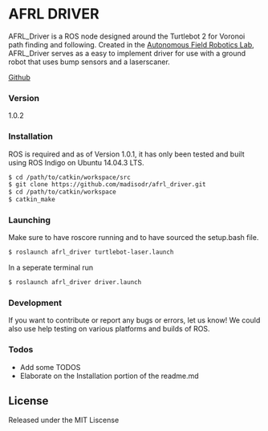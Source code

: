 # AFRL DRIVER

AFRL_Driver is a ROS node designed around the Turtlebot 2 for Voronoi path finding and following. Created in the [Autonomous Field Robotics Lab][afrl],  AFRL_Driver serves as a easy to implement driver for use with a ground robot that uses bump sensors and a laserscaner. 

[Github][git-repo-url]

### Version
1.0.2


### Installation

ROS is required and as of Version 1.0.1, it has only been tested and built using ROS Indigo on Ubuntu 14.04.3 LTS.

```sh
$ cd /path/to/catkin/workspace/src
$ git clone https://github.com/madisodr/afrl_driver.git
$ cd /path/to/catkin/workspace
$ catkin_make
```
### Launching
Make sure to have roscore running and to have sourced the setup.bash file.

```sh
$ roslaunch afrl_driver turtlebot-laser.launch
```
In a seperate terminal run 
```sh
$ roslaunch afrl_driver driver.launch
```
### Development

If you want to contribute or report any bugs or errors, let us know! 
We could also use help testing on various platforms and builds of ROS. 

### Todos
 - Add some TODOS
  - Elaborate on the Installation portion of the readme.md

  License
  ----
  Released under the MIT Liscense 


  [afrl]: http://afrl.cse.sc.edu/afrl/home/
  [git-repo-url]: <https://github.com/madisodr/afrl_driver>
  [ROS]: <http://www.ros.org/>
